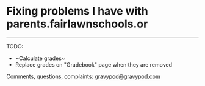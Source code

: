 # Fixing problems I have with parents.fairlawnschools.or
---

TODO:
* ~Calculate grades~
* Replace grades on "Gradebook" page when they are removed

Comments, questions, complaints: gravypod@gravypod.com